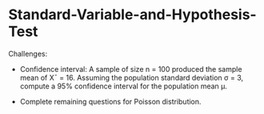 # Standard-Variable-and-Hypothesis-Test

Challenges:

- Confidence interval: A sample of size n = 100 produced the sample mean of X¯ = 16. Assuming the
population standard deviation σ = 3, compute a 95% confidence interval for the population mean
µ.

- Complete remaining questions for Poisson distribution. 
